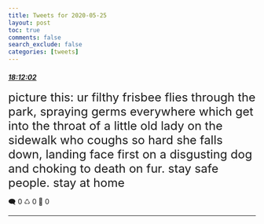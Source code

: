 ```yaml
---
title: Tweets for 2020-05-25
layout: post
toc: true
comments: false
search_exclude: false
categories: [tweets]
---
```



#### <a href = "https://twitter.com/deepfates/status/1265073170454728705">*18:12:02*</a>

<font size="5">picture this: ur filthy frisbee flies through the park, spraying germs everywhere which get into the throat of a little old lady on the sidewalk who coughs so hard she falls down, landing face first on a disgusting dog and choking to death on fur.   stay safe people. stay at home</font>



🗨️ 0 ♺ 0 🤍  0   

---
    
            

